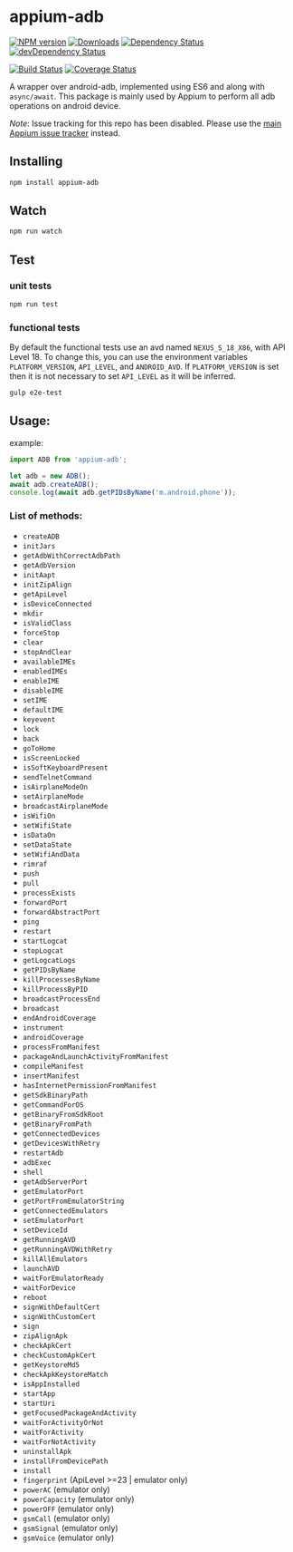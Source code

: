 appium-adb
==========

[![NPM version](http://img.shields.io/npm/v/appium-adb.svg)](https://npmjs.org/package/appium-adb)
[![Downloads](http://img.shields.io/npm/dm/appium-adb.svg)](https://npmjs.org/package/appium-adb)
[![Dependency Status](https://david-dm.org/appium/appium-adb.svg)](https://david-dm.org/appium/appium-adb)
[![devDependency Status](https://david-dm.org/appium/appium-adb/dev-status.svg)](https://david-dm.org/appium/appium-adb#info=devDependencies)

[![Build Status](https://api.travis-ci.org/appium/appium-adb.png?branch=master)](https://travis-ci.org/appium/appium-adb)
[![Coverage Status](https://coveralls.io/repos/appium/appium-adb/badge.svg?branch=master)](https://coveralls.io/r/appium/appium-adb?branch=master)

A wrapper over android-adb, implemented using ES6 and along with `async/await`. This package is mainly used by Appium to perform all adb operations on android device.

*Note*: Issue tracking for this repo has been disabled. Please use the [main Appium issue tracker](https://github.com/appium/appium/issues) instead.

## Installing

```bash
npm install appium-adb
```

## Watch

```bash
npm run watch
```

## Test

### unit tests

```bash
npm run test
```

### functional tests

By default the functional tests use an avd named `NEXUS_S_18_X86`, with API Level
18. To change this, you can use the environment variables `PLATFORM_VERSION`,
`API_LEVEL`, and `ANDROID_AVD`. If `PLATFORM_VERSION` is set then it is not
necessary to set `API_LEVEL` as it will be inferred.

```bash
gulp e2e-test
```

## Usage:

example:

```js
import ADB from 'appium-adb';

let adb = new ADB();
await adb.createADB();
console.log(await adb.getPIDsByName('m.android.phone'));
```

### List of methods:

- `createADB`
- `initJars`
- `getAdbWithCorrectAdbPath`
- `getAdbVersion`
- `initAapt`
- `initZipAlign`
- `getApiLevel`
- `isDeviceConnected`
- `mkdir`
- `isValidClass`
- `forceStop`
- `clear`
- `stopAndClear`
- `availableIMEs`
- `enabledIMEs`
- `enableIME`
- `disableIME`
- `setIME`
- `defaultIME`
- `keyevent`
- `lock`
- `back`
- `goToHome`
- `isScreenLocked`
- `isSoftKeyboardPresent`
- `sendTelnetCommand`
- `isAirplaneModeOn`
- `setAirplaneMode`
- `broadcastAirplaneMode`
- `isWifiOn`
- `setWifiState`
- `isDataOn`
- `setDataState`
- `setWifiAndData`
- `rimraf`
- `push`
- `pull`
- `processExists`
- `forwardPort`
- `forwardAbstractPort`
- `ping`
- `restart`
- `startLogcat`
- `stopLogcat`
- `getLogcatLogs`
- `getPIDsByName`
- `killProcessesByName`
- `killProcessByPID`
- `broadcastProcessEnd`
- `broadcast`
- `endAndroidCoverage`
- `instrument`
- `androidCoverage`
- `processFromManifest`
- `packageAndLaunchActivityFromManifest`
- `compileManifest`
- `insertManifest`
- `hasInternetPermissionFromManifest`
- `getSdkBinaryPath`
- `getCommandForOS`
- `getBinaryFromSdkRoot`
- `getBinaryFromPath`
- `getConnectedDevices`
- `getDevicesWithRetry`
- `restartAdb`
- `adbExec`
- `shell`
- `getAdbServerPort`
- `getEmulatorPort`
- `getPortFromEmulatorString`
- `getConnectedEmulators`
- `setEmulatorPort`
- `setDeviceId`
- `getRunningAVD`
- `getRunningAVDWithRetry`
- `killAllEmulators`
- `launchAVD`
- `waitForEmulatorReady`
- `waitForDevice`
- `reboot`
- `signWithDefaultCert`
- `signWithCustomCert`
- `sign`
- `zipAlignApk`
- `checkApkCert`
- `checkCustomApkCert`
- `getKeystoreMd5`
- `checkApkKeystoreMatch`
- `isAppInstalled`
- `startApp`
- `startUri`
- `getFocusedPackageAndActivity`
- `waitForActivityOrNot`
- `waitForActivity`
- `waitForNotActivity`
- `uninstallApk`
- `installFromDevicePath`
- `install`
- `fingerprint` (ApiLevel >=23 | emulator only)
- `powerAC` (emulator only)
- `powerCapacity` (emulator only)
- `powerOFF` (emulator only)
- `gsmCall` (emulator only)
- `gsmSignal` (emulator only)
- `gsmVoice` (emulator only)
